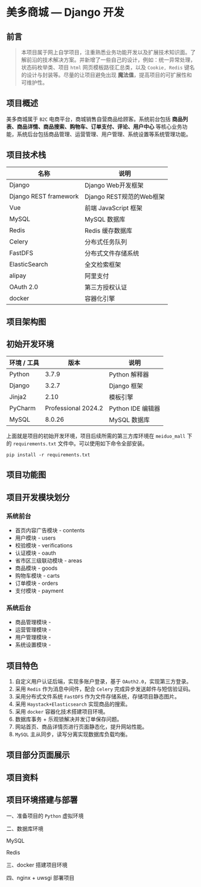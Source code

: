 #  美多商城 — Django 开发

## 前言

> 本项目属于网上自学项目，注重熟悉业务功能开发以及扩展技术知识面。了解前沿的技术解决方案。并新增了一些自己的设计，例如：统一异常处理，状态码枚举类、项目 `html` 网页模板路径汇总类，以及 `Cookie, Redis` 键名的设计与封装等。尽量的让项目避免出现 **魔法值**，提高项目的可扩展性和可维护性。

## 项目概述

美多商城属于 `B2C` 电商平台，商城销售自营商品给顾客。系统前台包括 **商品列表、商品详情、商品搜索、购物车、订单支付、评论、用户中心** 等核心业务功能，系统后台包括商品管理、运营管理、用户管理、系统设置等系统管理功能。

## 项目技术栈

| 名称                  | 说明                     |
| --------------------- | ------------------------ |
| Django                | Django Web开发框架       |
| Django REST framework | Django REST规范的Web框架 |
| Vue                   | 前端 JavaScript 框架     |
| MySQL                 | MySQL 数据库             |
| Redis                 | Redis 缓存数据库         |
| Celery                | 分布式任务队列           |
| FastDFS               | 分布式文件存储系统       |
| ElasticSearch         | 全文检索框架             |
| alipay                | 阿里支付                 |
| OAuth 2.0             | 第三方授权认证           |
| docker                | 容器化引擎               |

## 项目架构图

## 初始开发环境

| 环境 / 工具 | 版本                | 说明              |
| ----------- | ------------------- | ----------------- |
| Python      | 3.7.9               | Python 解释器     |
| Django      | 3.2.7               | Django 框架       |
| Jinja2      | 2.10                | 模板引擎          |
| PyCharm     | Professional 2024.2 | Python IDE 编辑器 |
| MySQL       | 8.0.26              | MySQL 数据库      |

上面就是项目的初始开发环境，项目后续所需的第三方库环境在 `meiduo_mall` 下的 `requirements.txt` 文件中。可以使用如下命令全部安装。

```
pip install -r requirements.txt
```

## 项目功能图

## 项目开发模块划分

### 系统前台

- 首页内容广告模块 - contents
- 用户模块 - users
- 校验模块 - verifications
- 认证模块 - oauth
- 省市区三级联动模块 - areas
- 商品模块 - goods
- 购物车模块 - carts
- 订单模块 - orders
- 支付模块 - payment

### 系统后台

- 商品管理模块 -
- 运营管理模块 -
- 用户管理模块 -
- 系统设置模块 -

## 项目特色

1. 自定义用户认证后端，实现多账户登录，基于 `OAuth2.0`，实现第三方登录。
2. 采用 `Redis` 作为消息中间件，配合 `Celery` 完成异步发送邮件与短信验证码。
3. 采用分布式文件系统 `FastDFS` 作为文件存储系统，存储项目静态图片。
4. 采用 `Haystack+Elasticsearch` 实现商品的搜索。
5. 采用 `docker` 容器化技术搭建项目环境。
6. 数据库事务 + 乐观锁解决并发订单保存问题。
7. 网站首页、商品详情页进行页面静态化，提升网站性能。
8. `MySQL` 主从同步，读写分离实现数据库负载均衡。

## 项目部分页面展示

## 项目资料

## 项目环境搭建与部署

一、准备项目的 `Python` 虚拟环境

二、数据库环境

MySQL

Redis

三、docker 搭建项目环境

四、nginx + uwsgi 部署项目
